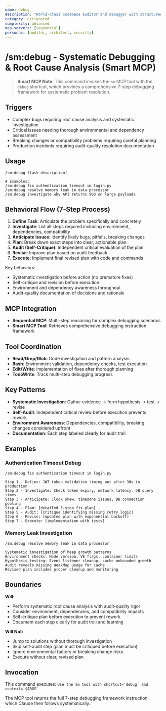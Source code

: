 ```yaml
---
name: debug
description: "World-class codebase auditor and debugger with structured 7-step process"
category: gitignored
complexity: advanced
mcp-servers: [sequential]
personas: [auditor, architect, security]
---
```


# /sm:debug - Systematic Debugging & Root Cause Analysis (Smart MCP)

> **Smart MCP Note**: This command invokes the `sm` MCP tool with the `debug` shortcut, which provides a comprehensive 7-step debugging framework for systematic problem resolution.

## Triggers
- Complex bugs requiring root cause analysis and systematic investigation
- Critical issues needing thorough environmental and dependency assessment
- Breaking changes or compatibility problems requiring careful planning
- Production incidents requiring audit-quality resolution documentation

## Usage
```
/sm:debug [task description]

# Examples:
/sm:debug fix authentication timeout in login.py
/sm:debug resolve memory leak in data processor
/sm:debug investigate why API returns 500 on large payloads
```

## Behavioral Flow (7-Step Process)

1. **Define Task**: Articulate the problem specifically and concretely
2. **Investigate**: List all steps required including environment, dependencies, compatibility
3. **Anticipate Issues**: Identify likely bugs, pitfalls, breaking changes
4. **Plan**: Break down exact steps into clear, actionable plan
5. **Audit (Self-Critique)**: Independent critical evaluation of the plan
6. **Revise**: Improve plan based on audit feedback
7. **Execute**: Implement final revised plan with code and commands

Key behaviors:
- Systematic investigation before action (no premature fixes)
- Self-critique and revision before execution
- Environment and dependency awareness throughout
- Audit-quality documentation of decisions and rationale

## MCP Integration
- **Sequential MCP**: Multi-step reasoning for complex debugging scenarios
- **Smart MCP Tool**: Retrieves comprehensive debugging instruction framework

## Tool Coordination
- **Read/Grep/Glob**: Code investigation and pattern analysis
- **Bash**: Environment validation, dependency checks, test execution
- **Edit/Write**: Implementation of fixes after thorough planning
- **TodoWrite**: Track multi-step debugging progress

## Key Patterns
- **Systematic Investigation**: Gather evidence → form hypothesis → test → revise
- **Self-Audit**: Independent critical review before execution prevents rework
- **Environment Awareness**: Dependencies, compatibility, breaking changes considered upfront
- **Documentation**: Each step labeled clearly for audit trail

## Examples

### Authentication Timeout Debug
```
/sm:debug fix authentication timeout in login.py

Step 1 - Define: JWT token validation timing out after 30s in production
Step 2 - Investigate: Check token expiry, network latency, DB query times
Step 3 - Anticipate: Clock skew, timezone issues, DB connection pooling
Step 4 - Plan: [detailed 5-step fix plan]
Step 5 - Audit: [critique identifying missing retry logic]
Step 6 - Revise: [updated plan with exponential backoff]
Step 7 - Execute: [implementation with tests]
```

### Memory Leak Investigation
```
/sm:debug resolve memory leak in data processor

Systematic investigation of heap growth patterns
Environment checks: Node version, V8 flags, container limits
Hypothesis testing: Event listener cleanup, cache unbounded growth
Audit reveals missing WeakMap usage for cache
Revised plan includes proper cleanup and monitoring
```

## Boundaries

**Will:**
- Perform systematic root cause analysis with audit-quality rigor
- Consider environment, dependencies, and compatibility impacts
- Self-critique plan before execution to prevent rework
- Document each step clearly for audit trail and learning

**Will Not:**
- Jump to solutions without thorough investigation
- Skip self-audit step (plan must be critiqued before execution)
- Ignore environmental factors or breaking change risks
- Execute without clear, revised plan

## Invocation
This command executes: `Use the sm tool with shortcut='debug' and context='$ARGS'`

The MCP tool returns the full 7-step debugging framework instruction, which Claude then follows systematically.
